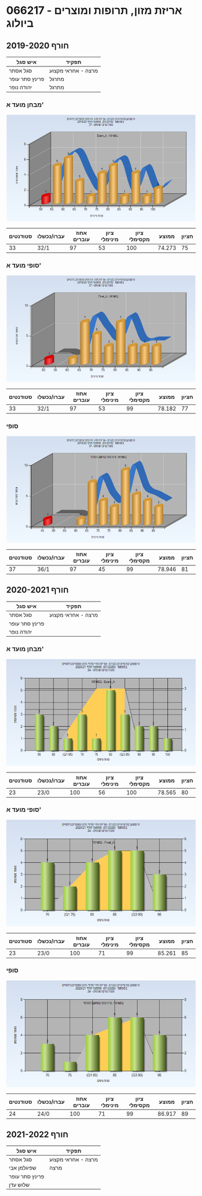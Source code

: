 # 066217 - אריזת מזון, תרופות ומוצרים ביולוג

## חורף 2019-2020

| איש סגל | תפקיד |
| ---- | ---- |
| סגל אסתר | מרצה - אחראי מקצוע |
| פרינץ סתר עופר | מתרגל |
| יהודה נופר | מתרגל |

### מבחן מועד א'

![201901 Exam_A](201901/Exam_A.png)

| סטודנטים | עברו/נכשלו | אחוז עוברים | ציון מינימלי | ציון מקסימלי | ממוצע | חציון |
| ---- | ---- | ---- | ---- | ---- | ---- | ---- |
| 33 | 32/1 | 97 | 53 | 100 | 74.273 | 75 |

### סופי מועד א'

![201901 Final_A](201901/Final_A.png)

| סטודנטים | עברו/נכשלו | אחוז עוברים | ציון מינימלי | ציון מקסימלי | ממוצע | חציון |
| ---- | ---- | ---- | ---- | ---- | ---- | ---- |
| 33 | 32/1 | 97 | 53 | 99 | 78.182 | 77 |

### סופי

![201901 Finals](201901/Finals.png)

| סטודנטים | עברו/נכשלו | אחוז עוברים | ציון מינימלי | ציון מקסימלי | ממוצע | חציון |
| ---- | ---- | ---- | ---- | ---- | ---- | ---- |
| 37 | 36/1 | 97 | 45 | 99 | 78.946 | 81 |

## חורף 2020-2021

| איש סגל | תפקיד |
| ---- | ---- |
| סגל אסתר | מרצה - אחראי מקצוע |
| פרינץ סתר עופר |  |
| יהודה נופר |  |

### מבחן מועד א'

![202001 Exam_A](202001/Exam_A.png)

| סטודנטים | עברו/נכשלו | אחוז עוברים | ציון מינימלי | ציון מקסימלי | ממוצע | חציון |
| ---- | ---- | ---- | ---- | ---- | ---- | ---- |
| 23 | 23/0 | 100 | 56 | 100 | 78.565 | 80 |

### סופי מועד א'

![202001 Final_A](202001/Final_A.png)

| סטודנטים | עברו/נכשלו | אחוז עוברים | ציון מינימלי | ציון מקסימלי | ממוצע | חציון |
| ---- | ---- | ---- | ---- | ---- | ---- | ---- |
| 23 | 23/0 | 100 | 71 | 99 | 85.261 | 85 |

### סופי

![202001 Finals](202001/Finals.png)

| סטודנטים | עברו/נכשלו | אחוז עוברים | ציון מינימלי | ציון מקסימלי | ממוצע | חציון |
| ---- | ---- | ---- | ---- | ---- | ---- | ---- |
| 24 | 24/0 | 100 | 71 | 99 | 86.917 | 89 |

## חורף 2021-2022

| איש סגל | תפקיד |
| ---- | ---- |
| סגל אסתר | מרצה - אחראי מקצוע |
| שפיגלמן אבי | מרצה |
| פרינץ סתר עופר |  |
| שלוש עדן |  |

